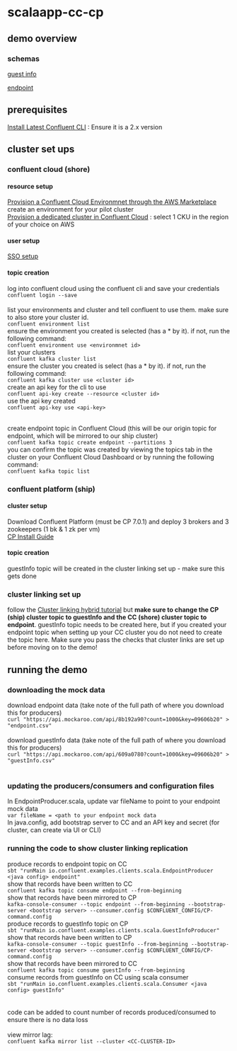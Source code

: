 # scalaapp-cc-cp

## demo overview 

### schemas 

[guest info](https://www.mockaroo.com/609a0780) 

[endpoint](https://www.mockaroo.com/8b192a90)

## prerequisites

[Install Latest Confluent CLI](https://docs.confluent.io/confluent-cli/current/install.html) : Ensure it is a 2.x version

## cluster set ups 

### confluent cloud (shore)

#### resource setup 
[Provision a Confluent Cloud Environmnet through the AWS Marketplace](https://docs.confluent.io/cloud/current/billing/ccloud-aws-payg.html) <br />
create an environment for your pilot cluster <br /> 
[Provision a dedicated cluster in Confluent Cloud](https://docs.confluent.io/cloud/current/clusters/create-cluster.html) : select 1 CKU in the region of your choice on AWS <br />


#### user setup 
[SSO setup](https://docs.confluent.io/cloud/current/access-management/authenticate/sso/sso.html) <br />

#### topic creation

log into confluent cloud using the confluent cli and save your credentials <br />
`confluent login --save` <br /> <br />
list your environments and cluster and tell confluent to use them. make sure to also store your cluster id. <br />
`confluent environment list` <br />
ensure the environment you created is selected (has a * by it). if not, run the following command: <br />
`confluent environment use <environmnet id>` <br />
list your clusters <br />
`confluent kafka cluster list` <br />
ensure the cluster you created is select (has a * by it). if not, run the following command: <br /> 
`confluent kafka cluster use <cluster id>` <br />
create an api key for the cli to use <br />
`confluent api-key create --resource <cluster id>` <br />
use the api key created <br /> 
`confluent api-key use <api-key>` <br /> <br />

create endpoint topic in Confluent Cloud (this will be our origin topic for endpoint, which will be mirrored to our ship cluster) <br /> 
`confluent kafka topic create endpoint --partitions 3` <br /> 
you can confirm the topic was created by viewing the topics tab in the cluster on your Confluent Cloud Dashboard or by running the following command: <br />
`confluent kafka topic list` <br /> 

### confluent platform (ship) 

#### cluster setup 

Download Confluent Platform (must be CP 7.0.1) and deploy 3 brokers and 3 zookeepers (1 bk & 1 zk per vm) <br />
[CP Install Guide](https://docs.confluent.io/platform/current/installation/installing_cp/overview.html)

#### topic creation 

guestInfo topic will be created in the cluster linking set up - make sure this gets done <br />

### cluster linking set up 

follow the [Cluster linking hybrid tutorial](https://docs.confluent.io/platform/current/multi-dc-deployments/cluster-linking/hybrid-cp.html) but **make sure to change the CP (ship) cluster topic to guestInfo and the CC (shore) cluster topic to endpoint**. guestInfo topic needs to be created here, but if you created your endpoint topic when setting up your CC cluster you do not need to create the topic here. Make sure you pass the checks that cluster links are set up before moving on to the demo! 

## running the demo 

### downloading the mock data 

download endpoint data (take note of the full path of where you download this for producers) <br />
`curl "https://api.mockaroo.com/api/8b192a90?count=1000&key=09606b20" > "endpoint.csv"` <br /> <br /> 
download guestInfo data (take note of the full path of where you download this for producers) <br /> 
`curl "https://api.mockaroo.com/api/609a0780?count=1000&key=09606b20" > "guestInfo.csv"` <br /> <br /> 

### updating the producers/consumers and configuration files 

In EndpointProducer.scala, update var fileName to point to your endpoint mock data <br /> 
`var fileName = <path to your endpoint mock data` <br /> 
In java.config, add bootstrap server to CC and an API key and secret (for cluster, can create via UI or CLI) <br /> 

### running the code to show cluster linking replication 

produce records to endpoint topic on CC <br />
`sbt "runMain io.confluent.examples.clients.scala.EndpointProducer <java config> endpoint"` <br />
show that records have been written to CC <br /> 
`confluent kafka topic consume endpoint --from-beginning` <br />
show that records have been mirrored to CP <br /> 
`kafka-console-consumer --topic endpoint --from-beginning --bootstrap-server <bootstrap server> --consumer.config $CONFLUENT_CONFIG/CP-command.config` <br />
produce records to guestInfo topic on CP <br /> 
`sbt "runMain io.confluent.examples.clients.scala.GuestInfoProducer"` <br />
show that records have been written to CP <br /> 
`kafka-console-consumer --topic guestInfo --from-beginning --bootstrap-server <bootstrap server> --consumer.config $CONFLUENT_CONFIG/CP-command.config` <br />
show that records have been mirrored to CC <br /> 
`confluent kafka topic consume guestInfo --from-beginning` <br /> 
consume records from guestInfo on CC using scala consumer <br /> 
`sbt "runMain io.confluent.examples.clients.scala.Consumer <java config> guestInfo"` <br /> 
<br /> <br /> 
code can be added to count number of records produced/consumed to ensure there is no data loss <br /> 
<br /> 
view mirror lag: <br /> 
`confluent kafka mirror list --cluster <CC-CLUSTER-ID>`








